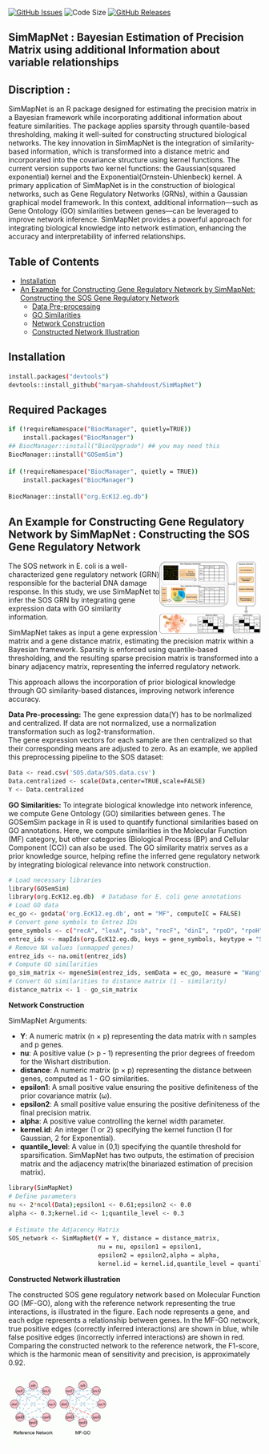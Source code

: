 
[![GitHub Issues](https://img.shields.io/github/issues/Maryam-Shahdoust/SimMapNet)](https://github.com/Maryam-Shahdoust/SimMapNet/issues) 
![Code Size](https://img.shields.io/github/languages/code-size/Maryam-Shahdoust/SimMapNet?color=yellow)
[![GitHub Releases](https://img.shields.io/github/v/release/Maryam-Shahdoust/SimMapNet?display_name=tag)](https://github.com/Maryam-Shahdoust/SimMapNet/releases)


## SimMapNet : Bayesian Estimation of Precision Matrix using additional Information about variable relationships 

## Discription : 
SimMapNet is an R package designed for estimating the precision matrix in a Bayesian framework while incorporating additional information about feature similarities. The package applies sparsity through quantile-based thresholding, making it well-suited for constructing structured biological networks.
The key innovation in SimMapNet is the integration of similarity-based information, which is transformed into a distance metric and incorporated into the covariance structure using kernel functions. The current version supports two kernel functions: the Gaussian(squared exponential) kernel and the Exponential(Ornstein-Uhlenbeck) kernel.
A primary application of SimMapNet is in the construction of biological networks, such as Gene Regulatory Networks (GRNs), within a Gaussian graphical model framework. In this context, additional information—such as Gene Ontology (GO) similarities between genes—can be leveraged to improve network inference.
SimMapNet provides a powerful approach for integrating biological knowledge into network estimation, enhancing the accuracy and interpretability of inferred relationships.  

## Table of Contents
- [Installation](#installation)
- [An Example for Constructing Gene Regulatory Network by SimMapNet: Constructing the SOS Gene Regulatory Network](#an-example-for-constructing-gene-regulatory-network-by-simmapnet-constructing-the-sos-gene-regulatory-network)
  - [Data Pre-processing](#Data-Pre-processing)
  - [GO Similarities](#Go-Similarities)
  - [Network Construction](#Network-Construction)
  - [Constructed Network Illustration](#Constructed-Network-Illustration)



## Installation
```bash
install.packages("devtools")
devtools::install_github("maryam-shahdoust/SimMapNet")
```
## Required Packages

```bash
if (!requireNamespace("BiocManager", quietly=TRUE))
    install.packages("BiocManager")
## BiocManager::install("BiocUpgrade") ## you may need this
BiocManager::install("GOSemSim")

if (!requireNamespace("BiocManager", quietly = TRUE))
    install.packages("BiocManager")

BiocManager::install("org.EcK12.eg.db")
```


##   An Example for Constructing Gene Regulatory Network by SimMapNet : Constructing the SOS Gene Regulatory Network 
</div>
<img src="figures/SimMapNet_final_v2.drawio.png" style="width:40%;" align=right>
The SOS network in E. coli is a well-characterized gene regulatory network (GRN) responsible for the bacterial DNA damage response. In this study, we use SimMapNet to infer the SOS GRN by integrating gene expression data with GO similarity information.

SimMapNet takes as input a gene expression matrix and a gene distance matrix, estimating the precision matrix within a Bayesian framework. Sparsity is enforced using quantile-based thresholding, and the resulting sparse precision matrix is transformed into a binary adjacency matrix, representing the inferred regulatory network.

This approach allows the incorporation of prior biological knowledge through GO similarity-based distances, improving network inference accuracy.

**Data Pre-processing:**
The gene expression data(Y) has to be norlmalized and centralized. If data are not normalized, use a normalization transformation such as log2-transformation.   
The gene expression vectors for each sample are then centralized so that their corresponding means are adjusted to zero.
As an example, we applied this preprocessing pipeline to the SOS dataset:
``` bash
Data <- read.csv('SOS.data/SOS.data.csv')
Data.centralized <- scale(Data,center=TRUE,scale=FALSE)
Y <- Data.centralized
```

**GO Similarities:**
To integrate biological knowledge into network inference, we compute Gene Ontology (GO) similarities between genes. The GOSemSim package in R is used to quantify functional similarities based on GO annotations. Here, we compute similarities in the Molecular Function (MF) category, but other categories (Biological Process (BP) and Cellular Component (CC)) can also be used.
The GO similarity matrix serves as a prior knowledge source, helping refine the inferred gene regulatory network by integrating biological relevance into network construction.
```bash
# Load necessary libraries
library(GOSemSim)
library(org.EcK12.eg.db)  # Database for E. coli gene annotations
# Load GO data
ec_go <- godata('org.EcK12.eg.db', ont = "MF", computeIC = FALSE)
# Convert gene symbols to Entrez IDs
gene_symbols <- c("recA", "lexA", "ssb", "recF", "dinI", "rpoD", "rpoH", "rpoS")
entrez_ids <- mapIds(org.EcK12.eg.db, keys = gene_symbols, keytype = "SYMBOL", column = "ENTREZID")
# Remove NA values (unmapped genes)
entrez_ids <- na.omit(entrez_ids)
# Compute GO similarities
go_sim_matrix <- mgeneSim(entrez_ids, semData = ec_go, measure = "Wang")
# Convert GO similarities to distance matrix (1 - similarity)
distance_matrix <- 1 - go_sim_matrix
```
**Network Construction**

SimMapNet Arguments:
- **Y**: A numeric matrix (n × p) representing the data matrix with n samples and p genes.
- **nu**: A positive value (> p - 1) representing the prior degrees of freedom for the Wishart distribution.
- **distance**: A numeric matrix (p × p) representing the distance between genes, computed as 1 - GO similarities.
- **epsilon1**: A small positive value ensuring the positive definiteness of the prior covariance matrix (ω).
- **epsilon2**: A small positive value ensuring the positive definiteness of the final precision matrix.
- **alpha**: A positive value controlling the kernel width parameter.
- **kernel.id**: An integer (1 or 2) specifying the kernel function (1 for Gaussian, 2 for Exponential).
- **quantile_level**: A value in (0,1) specifying the quantile threshold for sparsification.
SimMapNet has two outputs, the estimation of precision matrix and the adjacency matrix(the binariazed estimation of precision matrix).

```bash
library(SimMapNet)
# Define parameters
nu <- 2*ncol(Data);epsilon1 <- 0.61;epsilon2 <- 0.0  
alpha <- 0.3;kernel.id <- 1;quantile_level <- 0.3

# Estimate the Adjacency Matrix
SOS_network <- SimMapNet(Y = Y, distance = distance_matrix, 
                         nu = nu, epsilon1 = epsilon1,    
                         epsilon2 = epsilon2,alpha = alpha,      
                         kernel.id = kernel.id,quantile_level = quantile_level)[[2]]
```

**Constructed Network illustration**

The constructed SOS gene regulatory network based on Molecular Function GO (MF-GO), along with the reference network representing the true interactions, is illustrated in the figure. Each node represents a gene, and each edge represents a relationship between genes. In the MF-GO network, true positive edges (correctly inferred interactions) are shown in blue, while false positive edges (incorrectly inferred interactions) are shown in red. Comparing the constructed network to the reference network, the F1-score, which is the harmonic mean of sensitivity and precision, is approximately 0.92.
</div>
<img src="figures/sos_netsplot2.png" style="width:40%;" align=center>
